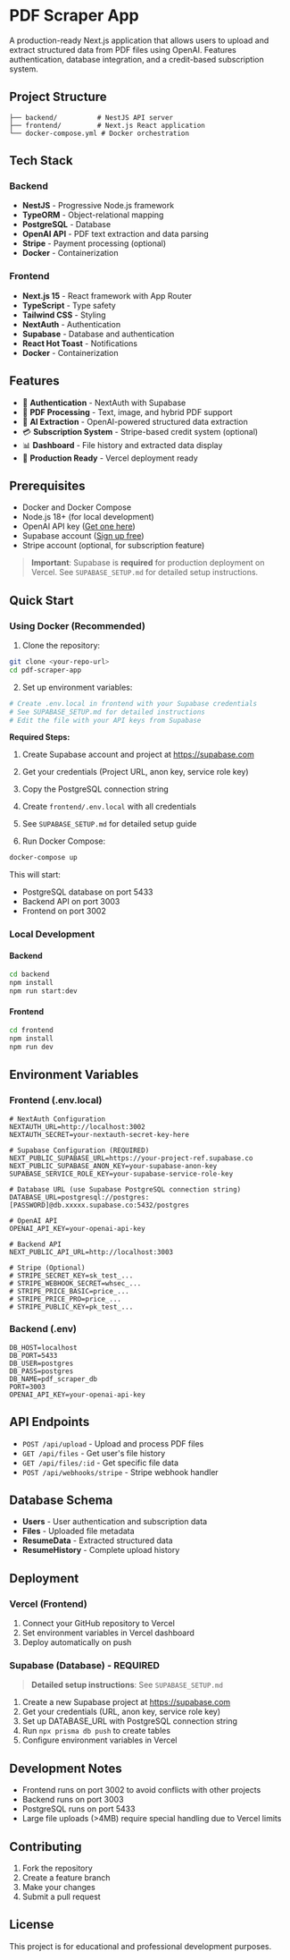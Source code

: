 # PDF Scraper App

A production-ready Next.js application that allows users to upload and extract structured data from PDF files using OpenAI. Features authentication, database integration, and a credit-based subscription system.

## Project Structure

```
├── backend/          # NestJS API server
├── frontend/         # Next.js React application
└── docker-compose.yml # Docker orchestration
```

## Tech Stack

### Backend

- **NestJS** - Progressive Node.js framework
- **TypeORM** - Object-relational mapping
- **PostgreSQL** - Database
- **OpenAI API** - PDF text extraction and data parsing
- **Stripe** - Payment processing (optional)
- **Docker** - Containerization

### Frontend

- **Next.js 15** - React framework with App Router
- **TypeScript** - Type safety
- **Tailwind CSS** - Styling
- **NextAuth** - Authentication
- **Supabase** - Database and authentication
- **React Hot Toast** - Notifications
- **Docker** - Containerization

## Features

- 🔐 **Authentication** - NextAuth with Supabase
- 📄 **PDF Processing** - Text, image, and hybrid PDF support
- 🤖 **AI Extraction** - OpenAI-powered structured data extraction
- 💳 **Subscription System** - Stripe-based credit system (optional)
- 📊 **Dashboard** - File history and extracted data display
- 🚀 **Production Ready** - Vercel deployment ready

## Prerequisites

- Docker and Docker Compose
- Node.js 18+ (for local development)
- OpenAI API key ([Get one here](https://platform.openai.com/api-keys))
- Supabase account ([Sign up free](https://supabase.com))
- Stripe account (optional, for subscription feature)

> **Important**: Supabase is **required** for production deployment on Vercel. See `SUPABASE_SETUP.md` for detailed setup instructions.

## Quick Start

### Using Docker (Recommended)

1. Clone the repository:

```bash
git clone <your-repo-url>
cd pdf-scraper-app
```

2. Set up environment variables:

```bash
# Create .env.local in frontend with your Supabase credentials
# See SUPABASE_SETUP.md for detailed instructions
# Edit the file with your API keys from Supabase
```

**Required Steps:**

1. Create Supabase account and project at https://supabase.com
2. Get your credentials (Project URL, anon key, service role key)
3. Copy the PostgreSQL connection string
4. Create `frontend/.env.local` with all credentials
5. See `SUPABASE_SETUP.md` for detailed setup guide

6. Run Docker Compose:

```bash
docker-compose up
```

This will start:

- PostgreSQL database on port 5433
- Backend API on port 3003
- Frontend on port 3002

### Local Development

#### Backend

```bash
cd backend
npm install
npm run start:dev
```

#### Frontend

```bash
cd frontend
npm install
npm run dev
```

## Environment Variables

### Frontend (.env.local)

```env
# NextAuth Configuration
NEXTAUTH_URL=http://localhost:3002
NEXTAUTH_SECRET=your-nextauth-secret-key-here

# Supabase Configuration (REQUIRED)
NEXT_PUBLIC_SUPABASE_URL=https://your-project-ref.supabase.co
NEXT_PUBLIC_SUPABASE_ANON_KEY=your-supabase-anon-key
SUPABASE_SERVICE_ROLE_KEY=your-supabase-service-role-key

# Database URL (use Supabase PostgreSQL connection string)
DATABASE_URL=postgresql://postgres:[PASSWORD]@db.xxxxx.supabase.co:5432/postgres

# OpenAI API
OPENAI_API_KEY=your-openai-api-key

# Backend API
NEXT_PUBLIC_API_URL=http://localhost:3003

# Stripe (Optional)
# STRIPE_SECRET_KEY=sk_test_...
# STRIPE_WEBHOOK_SECRET=whsec_...
# STRIPE_PRICE_BASIC=price_...
# STRIPE_PRICE_PRO=price_...
# STRIPE_PUBLIC_KEY=pk_test_...
```

### Backend (.env)

```env
DB_HOST=localhost
DB_PORT=5433
DB_USER=postgres
DB_PASS=postgres
DB_NAME=pdf_scraper_db
PORT=3003
OPENAI_API_KEY=your-openai-api-key
```

## API Endpoints

- `POST /api/upload` - Upload and process PDF files
- `GET /api/files` - Get user's file history
- `GET /api/files/:id` - Get specific file data
- `POST /api/webhooks/stripe` - Stripe webhook handler

## Database Schema

- **Users** - User authentication and subscription data
- **Files** - Uploaded file metadata
- **ResumeData** - Extracted structured data
- **ResumeHistory** - Complete upload history

## Deployment

### Vercel (Frontend)

1. Connect your GitHub repository to Vercel
2. Set environment variables in Vercel dashboard
3. Deploy automatically on push

### Supabase (Database) - **REQUIRED**

> **Detailed setup instructions**: See `SUPABASE_SETUP.md`

1. Create a new Supabase project at https://supabase.com
2. Get your credentials (URL, anon key, service role key)
3. Set up DATABASE_URL with PostgreSQL connection string
4. Run `npx prisma db push` to create tables
5. Configure environment variables in Vercel

## Development Notes

- Frontend runs on port 3002 to avoid conflicts with other projects
- Backend runs on port 3003
- PostgreSQL runs on port 5433
- Large file uploads (>4MB) require special handling due to Vercel limits

## Contributing

1. Fork the repository
2. Create a feature branch
3. Make your changes
4. Submit a pull request

## License

This project is for educational and professional development purposes.
